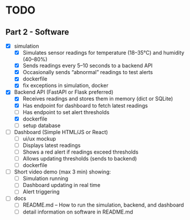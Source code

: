 # TODO

## Part 2 - Software

- [x] simulation
  - [x] Simulates sensor readings for temperature (18–35°C) and humidity (40–80%)
  - [x] Sends readings every 5–10 seconds to a backend API
  - [x] Occasionally sends “abnormal” readings to test alerts
  - [x] dockerfile
  - [x] fix exceptions in simulation, docker

- [x] Backend API (FastAPI or Flask preferred)
  - [x] Receives readings and stores them in memory (dict or SQLite)
  - [x] Has endpoint for dashboard to fetch latest readings
  - [ ] Has endpoint to set alert thresholds
  - [x] dockerfile
  - [ ] setup database

- [ ] Dashboard (Simple HTML/JS or React)
  - [ ] ui/ux mockup
  - [ ] Displays latest readings
  - [ ] Shows a red alert if readings exceed thresholds
  - [ ] Allows updating thresholds (sends to backend)
  - [ ] dockerfile

- [ ] Short video demo (max 3 min) showing:
  - [ ] Simulation running
  - [ ] Dashboard updating in real time
  - [ ] Alert triggering

- [ ] docs
  - [ ] README.md – How to run the simulation, backend, and dashboard
  - [ ] detail information on software in README.md
